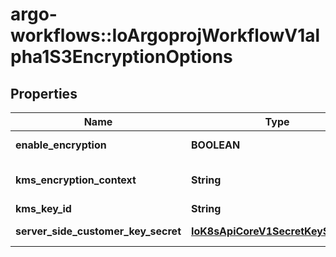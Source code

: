 # argo-workflows::IoArgoprojWorkflowV1alpha1S3EncryptionOptions

## Properties
Name | Type | Description | Notes
------------ | ------------- | ------------- | -------------
**enable_encryption** | **BOOLEAN** | EnableEncryption tells the driver to encrypt objects if set to true. If kmsKeyId and serverSideCustomerKeySecret are not set, SSE-S3 will be used | [optional] 
**kms_encryption_context** | **String** | KmsEncryptionContext is a json blob that contains an encryption context. See https://docs.aws.amazon.com/kms/latest/developerguide/concepts.html#encrypt_context for more information | [optional] 
**kms_key_id** | **String** | KMSKeyId tells the driver to encrypt the object using the specified KMS Key. | [optional] 
**server_side_customer_key_secret** | [**IoK8sApiCoreV1SecretKeySelector**](IoK8sApiCoreV1SecretKeySelector.md) | ServerSideCustomerKeySecret tells the driver to encrypt the output artifacts using SSE-C with the specified secret. | [optional] 


